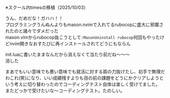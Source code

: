 ※スクール内timesの移植（2025/10/03）

うん、だめだな！ガハハ！！  
プログラミングうんぬんよりもmason.nvimで入れてるrubocopに盛大に邪魔されたのと諸々でダメだった  
mason.vimからrubocop抜こうとして`:MasonUninstall rubocop`何回もやったけどnvim開きなおすたびに再インストールされてどうにもならん  

init.luaに書いたままなんだから消えなくて当たり前だね～～～  
消した  

まあでもいい意味でも悪い意味でも就活に対する肩の力抜けたし、初手で無理だわこれ(笑)になり、いい成績残すよりも目の前の課題をどうにかクリアしようという考えに切り替わったのでコーディングテスト自体は楽しく受けてました。  
またどっかで受けたいな～コーディングテスト。たのしい。  


